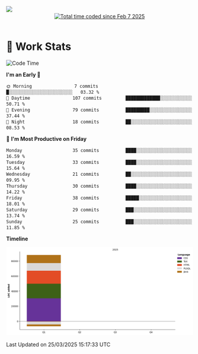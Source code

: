 <img src="https://capsule-render.vercel.app/api?type=waving&color=E0D7C8&height=200&section=header&text=Jeong8333&animation=fadeIn&fontColor=6D4930&fontSize=65&fontAlignY=60&stroke=6D4930&strokeWidth=3" />

<div align = center>
<a href="https://wakatime.com/@9207cd9b-e0ca-4b15-bb6a-6ad0a31854f8"><img src="https://wakatime.com/badge/user/9207cd9b-e0ca-4b15-bb6a-6ad0a31854f8.svg" alt="Total time coded since Feb 7 2025" /></a>
</div>
<br>

# 📝 **Work Stats**


<!--START_SECTION:waka-->
![Code Time](http://img.shields.io/badge/Code%20Time-8%20hrs%2047%20mins-blue)

**I'm an Early 🐤** 

```text
🌞 Morning                7 commits           █░░░░░░░░░░░░░░░░░░░░░░░░   03.32 % 
🌆 Daytime                107 commits         █████████████░░░░░░░░░░░░   50.71 % 
🌃 Evening                79 commits          █████████░░░░░░░░░░░░░░░░   37.44 % 
🌙 Night                  18 commits          ██░░░░░░░░░░░░░░░░░░░░░░░   08.53 % 
```
📅 **I'm Most Productive on Friday** 

```text
Monday                   35 commits          ████░░░░░░░░░░░░░░░░░░░░░   16.59 % 
Tuesday                  33 commits          ████░░░░░░░░░░░░░░░░░░░░░   15.64 % 
Wednesday                21 commits          ██░░░░░░░░░░░░░░░░░░░░░░░   09.95 % 
Thursday                 30 commits          ████░░░░░░░░░░░░░░░░░░░░░   14.22 % 
Friday                   38 commits          █████░░░░░░░░░░░░░░░░░░░░   18.01 % 
Saturday                 29 commits          ███░░░░░░░░░░░░░░░░░░░░░░   13.74 % 
Sunday                   25 commits          ███░░░░░░░░░░░░░░░░░░░░░░   11.85 % 
```


**Timeline**

![Lines of Code chart](https://raw.githubusercontent.com/Jeong8333/Jeong8333/main/assets/bar_graph.png)


 Last Updated on 25/03/2025 15:17:33 UTC
<!--END_SECTION:waka-->

